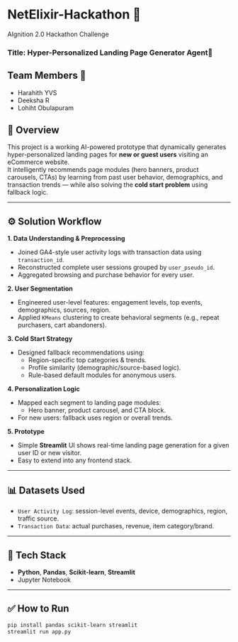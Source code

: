 # NetElixir-Hackathon 👾
AIgnition 2.0 Hackathon Challenge

### Title: Hyper-Personalized Landing Page Generator Agent🚀
## Team Members 👥
- Harahith YVS
- Deeksha R
- Lohiht Obulapuram

## 📌 Overview

This project is a working AI-powered prototype that dynamically generates hyper-personalized landing pages for **new or guest users** visiting an eCommerce website.  
It intelligently recommends page modules (hero banners, product carousels, CTAs) by learning from past user behavior, demographics, and transaction trends — while also solving the **cold start problem** using fallback logic.

---

## ⚙️ Solution Workflow

**1. Data Understanding & Preprocessing**
- Joined GA4-style user activity logs with transaction data using `transaction_id`.
- Reconstructed complete user sessions grouped by `user_pseudo_id`.
- Aggregated browsing and purchase behavior for every user.

**2. User Segmentation**
- Engineered user-level features: engagement levels, top events, demographics, sources, region.
- Applied `KMeans` clustering to create behavioral segments (e.g., repeat purchasers, cart abandoners).

**3. Cold Start Strategy**
- Designed fallback recommendations using:
  - Region-specific top categories & trends.
  - Profile similarity (demographic/source-based logic).
  - Rule-based default modules for anonymous users.

**4. Personalization Logic**
- Mapped each segment to landing page modules:
  - Hero banner, product carousel, and CTA block.
- For new users: fallback uses region or overall trends.

**5. Prototype**
- Simple **Streamlit** UI shows real-time landing page generation for a given user ID or new visitor.
- Easy to extend into any frontend stack.

---

## 📊 Datasets Used

- `User Activity Log`: session-level events, device, demographics, region, traffic source.
- `Transaction Data`: actual purchases, revenue, item category/brand.

---

## 🧩 Tech Stack

- **Python**, **Pandas**, **Scikit-learn**, **Streamlit**
- Jupyter Notebook

---

## ✅ How to Run

```bash
pip install pandas scikit-learn streamlit
streamlit run app.py
